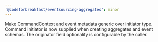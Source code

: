 ```yaml
---
'@codeforbreakfast/eventsourcing-aggregates': minor
---
```


Make CommandContext and event metadata generic over initiator type. Command initiator is now supplied when creating aggregates and event schemas. The originator field optionality is configurable by the caller.
